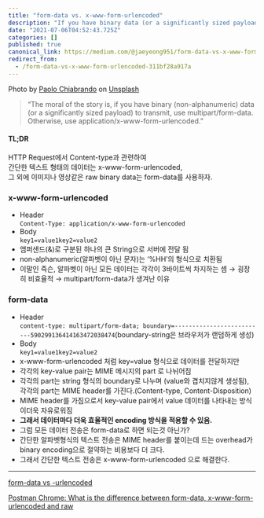 ```yaml
---
title: "form-data vs. x-www-form-urlencoded"
description: "If you have binary data (or a significantly sized payload) to transmit, use multipart/form-data. Otherwise, use x-www-form-urlencoded"
date: "2021-07-06T04:52:43.725Z"
categories: []
published: true
canonical_link: https://medium.com/@jaeyeong951/form-data-vs-x-www-form-urlencoded-311bf28a917a
redirect_from:
  - /form-data-vs-x-www-form-urlencoded-311bf28a917a
---
```


Photo by [Paolo Chiabrando](https://unsplash.com/@chiabra?utm_source=medium&utm_medium=referral) on [Unsplash](https://unsplash.com?utm_source=medium&utm_medium=referral)

> “The moral of the story is, if you have binary (non-alphanumeric) data (or a significantly sized payload) to transmit, use multipart/form-data. Otherwise, use application/x-www-form-urlencoded.”

#### **TL;DR**

HTTP Request에서 Content-type과 관련하여  
간단한 텍스트 형태의 데이터는 x-www-form-urlencoded,   
그 외에 이미지나 영상같은 raw binary data는 form-data를 사용하자.

### x-www-form-urlencoded

-   Header  
    `Content-Type: application/x-www-form-urlencoded`
-   Body  
    `key1=value1key2=value2`
-   앰퍼샌드(&)로 구분된 하나의 큰 String으로 서버에 전달 됨
-   non-alphanumeric(알파벳이 아닌 문자)는 ‘%HH’의 형식으로 치환됨
-   이말인 즉슨, 알파벳이 아닌 모든 데이터는 각각이 3바이트씩 차지하는 셈 → 굉장히 비효율적 → multipart/form-data가 생겨난 이유

### form-data

-   Header  
    `content-type: multipart/form-data; boundary=--------------------------590299136414163472038474`(boundary-string은 브라우저가 랜덤하게 생성)
-   Body  
    `key1=value1key2=value2`
-   x-www-form-urlencoded 처럼 key=value 형식으로 데이터를 전달하지만
-   각각의 key-value pair는 MIME 메시지의 part 로 나뉘어짐
-   각각의 part는 string 형식의 boundary로 나누며 (value와 겹치지않게 생성됨), 각각의 part는 MIME header를 가진다.(Content-type, Content-Disposition)
-   MIME header를 가짐으로서 key-value pair에서 value 데이터를 나타내는 방식이더욱 자유로워짐
-   **그래서 데이터마다 더욱 효율적인 encoding 방식을 적용할 수 있음.**
-   그럼 모든 데이터 전송은 form-data로 하면 되는것 아닌가?
-   간단한 알파벳형식의 텍스트 전송은 MIME header를 붙이는데 드는 overhead가 binary encoding으로 절약하는 비용보다 더 크다.
-   그래서 간단한 텍스트 전송은 x-www-form-urlencoded 으로 해결한다.

---

[form-data vs -urlencoded](https://gist.github.com/joyrexus/524c7e811e4abf9afe56)

[Postman Chrome: What is the difference between form-data, x-www-form-urlencoded and raw](https://stackoverflow.com/questions/26723467/postman-chrome-what-is-the-difference-between-form-data-x-www-form-urlencoded)
